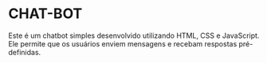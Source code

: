 # CHAT-BOT
 Este é um chatbot simples desenvolvido utilizando HTML, CSS e JavaScript. Ele permite que os usuários enviem mensagens e recebam respostas pré-definidas.
